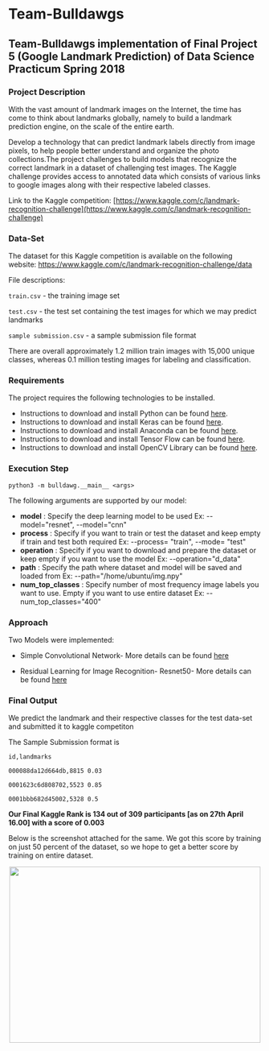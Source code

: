 # Team-Bulldawgs

## Team-Bulldawgs implementation of Final Project 5 (Google Landmark Prediction) of Data Science Practicum Spring 2018

### Project Description
With the vast amount of landmark images on the Internet, the time has come to think about landmarks globally, namely to build a landmark prediction engine, on the scale of the entire earth.

Develop a technology that can predict landmark labels directly from image pixels, to help people better understand and organize the photo collections.The project challenges to build models that recognize the correct landmark in a dataset of challenging test images. The Kaggle challenge provides access to annotated data which consists of various links to google images along with their respective labeled classes.

Link to the Kaggle competition: [https://www.kaggle.com/c/landmark-recognition-challenge](https://www.kaggle.com/c/landmark-recognition-challenge)

### Data-Set

The dataset for this Kaggle competition is available on the following website: 
https://www.kaggle.com/c/landmark-recognition-challenge/data

File descriptions:

`train.csv` - the training image set

`test.csv` - the test set containing the test images for which we may predict landmarks

`sample submission.csv` - a sample submission file format

There are overall approximately 1.2 million train images with 15,000 unique classes, whereas 0.1 million testing images for labeling and classification.

### Requirements

The project requires the following technologies to be installed.
* Instructions to download and install Python can be found [here](https://www.python.org/).
* Instructions to download and install Keras can be found [here](https://keras.io/).
* Instructions to download and install Anaconda can be found [here](https://www.continuum.io/downloads).
* Instructions to download and install Tensor Flow can be found [here](https://www.tensorflow.org/install/install_mac).
* Instructions to download and install OpenCV Library can be found [here](https://opencv.org/).

### Execution Step
```
python3 -m bulldawg.__main__ <args>
```
The following arguments are supported by our model:
- **model** : Specify the deep learning model to be used
                  Ex: --model="resnet", --model="cnn"
- **process** : Specify if you want to train or test the dataset and keep empty if train and test both required
                  Ex: --process= "train", --mode= "test"
- **operation** : Specify if you want to download and prepare the dataset or keep empty if you want to use the model
                  Ex: --operation="d_data"
- **path** : Specify the path where dataset and model will be saved and loaded from
                  Ex: --path="/home/ubuntu/img.npy"
 - **num_top_classes** : Specify number of most frequency image labels you want to use. Empty if you want to use entire dataset
                  Ex: --num_top_classes="400"
### Approach

Two Models were implemented:

* Simple Convolutional Network- More details can be found [here](https://github.com/dsp-uga/Team-Bulldawgs/wiki/Network-Models#simple-convolutional-network)

* Residual Learning for Image Recognition- Resnet50- More details can be found [here](https://github.com/dsp-uga/Team-Bulldawgs/wiki/Network-Models#residual-learning-for-image-recognition)

### Final Output

We predict the landmark and their respective classes for the test data-set and submitted it to kaggle competiton

The Sample Submission format is

`id,landmarks`

`000088da12d664db,8815 0.03`

`0001623c6d808702,5523 0.85`

`0001bbb682d45002,5328 0.5`

**Our Final Kaggle Rank is 134 out of 309 participants [as on 27th April 16.00] with a score of 0.003**

Below is the screenshot attached for the same.
We got this score by training on just 50 percent of the dataset, so we hope to get a better score by training on entire dataset.


<p align="center" >
  <img src="https://github.com/dsp-uga/Team-Bulldawgs/blob/master/media/kaggle_score.png", height="350" width="500">
</p>
